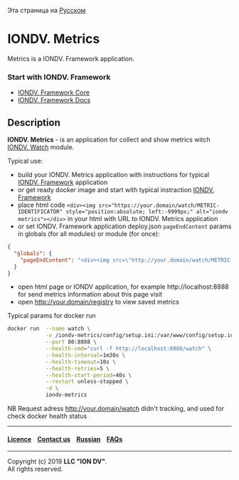 Эта страница на [Русском](/docs/ru/readme.md)

# IONDV. Metrics

Metrics is a IONDV. Framework application. 

### Start with IONDV. Framework

* [IONDV. Framework Core](https://github.com/iondv/framework/blob/master/README.md)
* [IONDV. Framework Docs](https://github.com/iondv/framework/blob/master/docs/en/index.md)

## Description 

**IONDV. Metrics** -  is an application for collect and show metrics witch [IONDV. Watch](https://github.com/iondv/watch) module.

Typical use:

* build your IONDV. Metrics application with instructions for typical [IONDV. Framework](https://github.com/iondv/framework/blob/master/README.md) application 
* or get ready docker image and start with typical instraction [IONDV. Framework](https://github.com/iondv/framework/blob/master/README.md)
* place html code `<div><img src="https://your.domain/watch/METRIC-IDENTIFICATOR" style="position:absolute; left:-9999px;" alt="iondv metrics"></div>` in your html with URL to IONDV. Metrics application
* or set IONDV. Framework application deploy.json `pageEndContent` params in globals (for all modules) or module (for once):
```json
{
  "globals": {
    "pageEndContent": "<div><img src=\"http://your.domain/watch/METRIC-IDENTIFICATOR\" style=\"position:absolute; left:-9999px;\" height=1 width=1 alt=\"iondv-metrics\" /></div>"
  }
}
```
* open html page or IONDV application, for example http://localhost:8888 for send metrics information about this page visit
* open http://your.domain/registry to view saved metrics


Typical params for docker run
```bash
docker run  --name watch \
            -v /iondv-metrics/config/setup.ini:/var/www/config/setup.ini:ro \
            --port 80:8888 \
            --health-cmd="curl -f http://localhost:8888/watch" \
            --health-interval=1m30s \
            --health-timeout=10s \
            --health-retries=5 \
            --health-start-period=40s \
            --restart unless-stopped \
            -d \
            iondv-metrics
```

NB Request adress http://your.domain/watch didn't tracking, and used for check docker health status


--------------------------------------------------------------------------  


 #### [Licence](/LICENCE.md) &ensp;  [Contact us](https://iondv.com) &ensp;  [Russian](/docs/ru/readme.md)   &ensp; [FAQs](/faqs.md)          

<div><img src="https://mc.iondv.com/watch/github/docs/app/metrics" style="position:absolute; left:-9999px;" height=1 width=1 alt="iondv metrics"></div>

--------------------------------------------------------------------------  

Copyright (c) 2019 **LLC "ION DV"**.  
All rights reserved. 